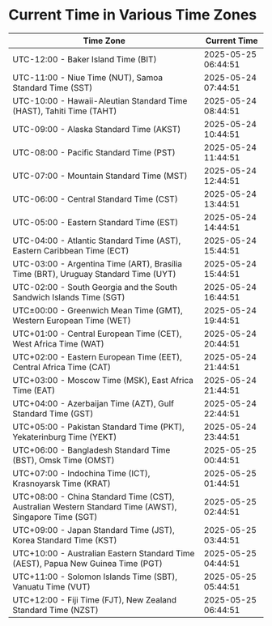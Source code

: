 # Current Time in Various Time Zones

| Time Zone | Current Time |
|-----------|--------------|
| UTC-12:00 - Baker Island Time (BIT) | 2025-05-25 06:44:51 |
| UTC-11:00 - Niue Time (NUT), Samoa Standard Time (SST) | 2025-05-24 07:44:51 |
| UTC-10:00 - Hawaii-Aleutian Standard Time (HAST), Tahiti Time (TAHT) | 2025-05-24 08:44:51 |
| UTC-09:00 - Alaska Standard Time (AKST) | 2025-05-24 10:44:51 |
| UTC-08:00 - Pacific Standard Time (PST) | 2025-05-24 11:44:51 |
| UTC-07:00 - Mountain Standard Time (MST) | 2025-05-24 12:44:51 |
| UTC-06:00 - Central Standard Time (CST) | 2025-05-24 13:44:51 |
| UTC-05:00 - Eastern Standard Time (EST) | 2025-05-24 14:44:51 |
| UTC-04:00 - Atlantic Standard Time (AST), Eastern Caribbean Time (ECT) | 2025-05-24 15:44:51 |
| UTC-03:00 - Argentina Time (ART), Brasília Time (BRT), Uruguay Standard Time (UYT) | 2025-05-24 15:44:51 |
| UTC-02:00 - South Georgia and the South Sandwich Islands Time (SGT) | 2025-05-24 16:44:51 |
| UTC±00:00 - Greenwich Mean Time (GMT), Western European Time (WET) | 2025-05-24 19:44:51 |
| UTC+01:00 - Central European Time (CET), West Africa Time (WAT) | 2025-05-24 20:44:51 |
| UTC+02:00 - Eastern European Time (EET), Central Africa Time (CAT) | 2025-05-24 21:44:51 |
| UTC+03:00 - Moscow Time (MSK), East Africa Time (EAT) | 2025-05-24 21:44:51 |
| UTC+04:00 - Azerbaijan Time (AZT), Gulf Standard Time (GST) | 2025-05-24 22:44:51 |
| UTC+05:00 - Pakistan Standard Time (PKT), Yekaterinburg Time (YEKT) | 2025-05-24 23:44:51 |
| UTC+06:00 - Bangladesh Standard Time (BST), Omsk Time (OMST) | 2025-05-25 00:44:51 |
| UTC+07:00 - Indochina Time (ICT), Krasnoyarsk Time (KRAT) | 2025-05-25 01:44:51 |
| UTC+08:00 - China Standard Time (CST), Australian Western Standard Time (AWST), Singapore Time (SGT) | 2025-05-25 02:44:51 |
| UTC+09:00 - Japan Standard Time (JST), Korea Standard Time (KST) | 2025-05-25 03:44:51 |
| UTC+10:00 - Australian Eastern Standard Time (AEST), Papua New Guinea Time (PGT) | 2025-05-25 04:44:51 |
| UTC+11:00 - Solomon Islands Time (SBT), Vanuatu Time (VUT) | 2025-05-25 05:44:51 |
| UTC+12:00 - Fiji Time (FJT), New Zealand Standard Time (NZST) | 2025-05-25 06:44:51 |

